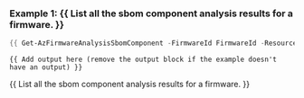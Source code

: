 ### Example 1: {{ List all the sbom component analysis results for a firmware. }}
```powershell
{{ Get-AzFirmwareAnalysisSbomComponent -FirmwareId FirmwareId -ResourceGroupName ResourceGroupName -WorkspaceName WorkspaceName }}
```

```output
{{ Add output here (remove the output block if the example doesn't have an output) }}
```

{{ List all the sbom component analysis results for a firmware. }}

